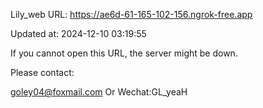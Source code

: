 Lily_web URL: https://ae6d-61-165-102-156.ngrok-free.app

Updated at: 2024-12-10 03:19:55

If you cannot open this URL, the server might be down.

Please contact: 

goley04@foxmail.com Or Wechat:GL_yeaH